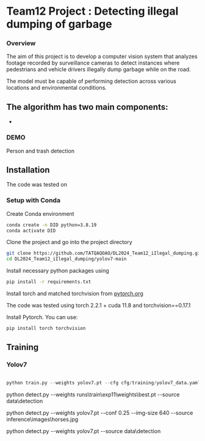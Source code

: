 # Team12 Project : Detecting illegal dumping of garbage

### Overview
The aim of this project is to develop a computer vision system that analyzes footage recorded by surveillance cameras to detect instances where pedestrians and vehicle drivers illegally dump garbage while on the road. 

The model must be capable of performing detection across various locations and environmental conditions.

The algorithm has two main components:
- 
- 

### DEMO


Person and trash detection

## Installation
The code was tested on 


### Setup with Conda

Create Conda environment 

```bash
conda create -n DID python=3.8.19
conda activate DID
```


Clone the project and go into the project directory
```bash
git clone https://github.com/TATQAQOAO/DL2024_Team12_iIlegal_dumping.git
cd DL2024_Team12_iIlegal_dumping/yolov7-main
```
Install necessary python packages using
```bash
pip install -r requirements.txt
```
Install torch and matched torchvision from [pytorch.org](https://docs.nvidia.com/deeplearning/sdk/cudnn-install/index.html#install-linux)

The code was tested using torch 2.2.1 + cuda 11.8 and torchvision==0.17.1

Install Pytorch. You can use:

```bash
pip install torch torchvision
```
## Training

### Yolov7

```python

python train.py --weights yolov7.pt --cfg cfg/training/yolov7_data.yaml --data data/final/data.yaml --batch-size 32 --epoch 10
```

python detect.py --weights runs\train\exp11\weights\best.pt --source data\detection

python detect.py --weights yolov7.pt --conf 0.25 --img-size 640 --source inference\images\horses.jpg

python detect.py --weights yolov7.pt --source data\detection
```

